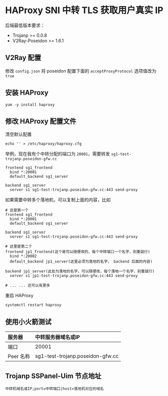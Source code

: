 # HAProxy SNI 中转 TLS 获取用户真实 IP

后端最低版本要求：

* Trojanp &gt;= 0.0.8
* V2Ray-Poseidon &gt;= 1.6.1

## V2Ray 配置

修改 `config.json` 将 poseidon 配置下面的 `acceptProxyProtocol` 选项值改为 `true`

## 安装 HAProxy

```text
yum -y install haproxy
```

## 修改 HAProxy 配置文件

清空默认配置

```text
echo '' > /etc/haproxy/haproxy.cfg
```

举例，现在我有个中转分配的端口为 `20001`，需要转发 `sg1-test-trojanp.poseidon-gfw.cc`

```text
frontend sg1_frontend
  bind *:20001
  default_backend sg1_server

backend sg1_server
  server s1 sg1-test-trojanp.poseidon-gfw.cc:443 send-proxy
```

如果需要中转多个落地机，可以复制上面的内容，比如

```text
# 这是第一个
frontend sg1_frontend
  bind *:20001
  default_backend sg1_server

backend sg1_server
  server s1 sg1-test-trojanp.poseidon-gfw.cc:443 send-proxy

# 这里是第二个
frontend jp1_frontend(这个是可以随便改的，每个中转端口一个名字，别重就行)
  bind *:20002
  default_backend jp1_server(这里必须为落地的名字， backend 后面的内容)

backend jp1_server(此处为落地的名字，可以随便改，每个落地一个名字，别重就行)
  server s1 jp1-test-trojanp.poseidon-gfw.cc:443 send-proxy

# ... ... 还可以有更多
```

重启 HAProxy

```text
systemctl restart haproxy
```

## 使用小火箭测试

| 服务器 | 中转服务器域名或IP |
| :--- | :--- |
| 端口 | 20001 |
| Peer 名称 | sg1-test-trojanp.poseidon-gfw.cc |

## Trojanp SSPanel-Uim 节点地址

```text
中转机域名或IP;port=中转端口|host=落地机对应的域名
```

